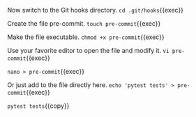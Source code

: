 Now switch to the Git hooks directory.
`cd .git/hooks`{{exec}}

Create the file pre-commit.
`touch pre-commit`{{exec}}

Make the file executable.
`chmod +x pre-commit`{{exec}}

Use your favorite editor to open the file and modify it.
`vi pre-commit`{{exec}}

`nano > pre-commit`{{exec}}

Or just add to the file directly here.
`echo 'pytest tests' > pre-commit`{{exec}}

`pytest tests`{{copy}}
